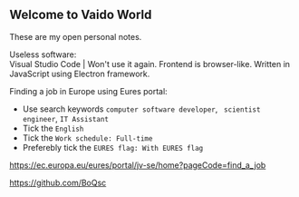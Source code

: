 ## Welcome to Vaido World

These are my open personal notes.

Useless software:  
Visual Studio Code | Won't use it again. Frontend is browser-like. Written in JavaScript using Electron framework.
  
Finding a job in Europe using Eures portal:  
* Use search keywords `computer software developer`, ` scientist engineer`,  `IT Assistant`  
* Tick the `English`  
* Tick the `Work schedule: Full-time`  
* Preferebly tick the `EURES flag: With EURES flag`  

https://ec.europa.eu/eures/portal/jv-se/home?pageCode=find_a_job


https://github.com/BoQsc
